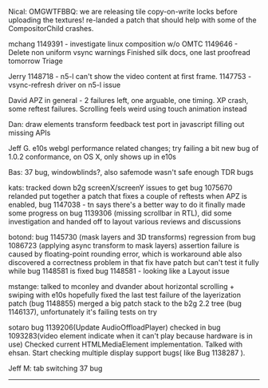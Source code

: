 Nical:
        OMGWTFBBQ: we are releasing tile copy-on-write locks before uploading the textures!
        re-landed a patch that should help with some of the CompositorChild crashes.



mchang
        1149391 - investigate linux composition w/o OMTC
        1149646 - Delete non uniform vsync warnings
        Finished silk docs, one last proofread tomorrow
        Triage



Jerry
        1148718 - n5-l can't show the video content at first frame.
        1147753 - vsync-refresh driver on n5-l issue



David
        APZ in general - 2 failures left, one arguable, one timing.  XP crash, some reftest failures.
        Scrolling feels weird using touch animation instead



Dan:
        draw elements transform feedback test port in javascript
        filling out missing APIs



Jeff G.
        e10s webgl performance related changes; try failing a bit
        new bug of 1.0.2 conformance, on OS X, only shows up in e10s



Bas:
        37 bug, windowblinds?, also safemode wasn't safe enough
        TDR bugs



kats:
        tracked down b2g screenX/screenY issues to get bug 1075670 relanded
        put together a patch that fixes a couple of reftests when APZ is enabled, bug 1147038 - tn says there's a better way to do it
        finally made some progress on bug 1139306 (missing scrollbar in RTL), did some investigation and handed off to layout
        various reviews and discussions



botond:
        bug 1145730 (mask layers and 3D transforms)
        regression from bug 1086723 (applying async transform to mask layers)
        assertion failure is caused by floating-point rounding error, which is workaround able
        also discovered a correctness problem in that fix
        have patch but can't test it fully while bug 1148581 is fixed
        bug 1148581 - looking like a Layout issue



mstange:
        talked to mconley and dvander about horizontal scrolling + swiping with e10s
        hopefully fixed the last test failure of the layerization patch (bug 1148855)
        merged a big patch stack to the b2g 2.2 tree (bug 1146137), unfortunately it's failing tests on try



sotaro
        bug 1139206(Update AudioOffloadPlayer) checked in
        bug 1093283(video element indicate when it can't play because hardware is in use)
        Checked current HTMLMediaElement implementation. Talked with ehsan.
        Start checking multiple display support bugs( like Bug 1138287 ).



Jeff M:
        tab switching
        37 bug

________________


